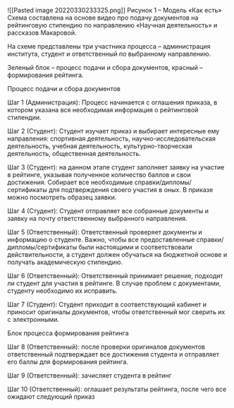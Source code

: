            
![[Pasted image 20220330233325.png]]
Рисунок 1 – Модель «Как есть»
Схема составлена на основе видео про подачу документов на рейтинговую стипендию по направлению «Научная деятельность» и рассказов Макаровой.

На схеме представлены три участника процесса – администрация института, студент и ответственный по выбранному направлению.

Зеленый блок – процесс подачи и сбора документов, красный – формирования рейтинга.

Процесс подачи и сбора документов

Шаг 1 (Администрация): Процесс начинается с оглашения приказа, в котором указана вся необходимая информация о рейтинговой стипендии.

Шаг 2 (Студент): Студент изучает приказ и выбирает интересные ему направления: спортивная деятельность, научно-исследовательская деятельность, учебная деятельность, культурно-творческая деятельность, общественная деятельность.

Шаг 3 (Студент): на данном этапе студент заполняет заявку на участие в рейтинге, указывая полученное количество баллов и свои достижения. Собирает все необходимые справки/дипломы/сертификаты для подтверждения своего участия в оных. В приказе можно посмотреть образец заявки.

Шаг 4 (Студент): Студент отправляет все собранные документы и заявку на почту ответственному выбранного направления.

Шаг 5 (Ответственный): Ответственный проверяет документы и информацию о студенте. Важно, чтобы все предоставленные справки/дипломы/сертификаты были настоящими и соответствовали действительности, а студент должен обучаться на бюджетной основе и получать академическую стипендию.

Шаг 6 (Ответственный): Ответственный принимает решение, подходит ли студент для участия в рейтинге. В случае проблем с документами, студенту необходимо их исправить.

Шаг 7 (Студент): Студент приходит в соответствующий кабинет и приносит оригиналы документов, чтобы ответственный мог сверить их с электронными.

Блок процесса формирования рейтинга

Шаг 8 (Ответственный): после проверки оригиналов документов ответственный подтверждает все достижения студента и отправляет его баллы для формирования рейтинга.

Шаг 9 (Ответственный): зачисляет студента в рейтинг

Шаг 10 (Ответственный): оглашает результаты рейтинга, после чего все ожидают следующий приказ